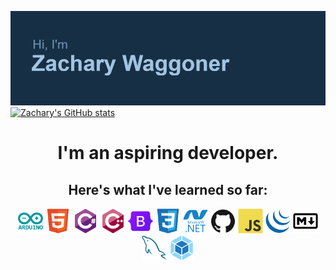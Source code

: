 [![MasterHead](README/images/header.png)](https://github.com/CyndaZ42)
[![Zachary's GitHub stats](https://github-readme-stats.vercel.app/api?username=CyndaZ42&show_icons=true&theme=prussian&hide_border=true)](https://github.com/CyndaZ42/CyndaZ42)
<h1 align="center">I'm an aspiring developer.</h1>
<h2 align="center">Here's what I've learned so far:</h2>
<p align="center">
<img src="README/images/languages/arduino.svg" alt="Arduino" width="40" height="40">
<img src="README/images/languages/html5.svg" alt="HTML5" width="40" height="40">
<img src="README/images/languages/csharp.svg" alt="C#" width="40" height="40">
<img src="README/images/languages/cplusplus.svg" alt="C++" width="40" height="40">
<img src="README/images/languages/bootstrap.svg" alt="Bootstrap" width="40" height="40">
<img src="README/images/languages/css3.svg" alt="CSS" width="40" height="40">
<img src="README/images/languages/dot-net.svg" alt="dotNET" width="40" height="40">
<img src="README/images/languages/github.svg" alt="GitHub" width="40" height="40">
<img src="README/images/languages/javascript.svg" alt="JavaScript" width="40" height="40">
<img src="README/images/languages/jquery.svg" alt="jQuery" width="40" height="40">
<img src="README/images/languages/markdown.svg" alt="Markdown" width="40" height="40">
<img src="README/images/languages/mysql.svg" alt="mySQL" width="40" height="40">
<img src="README/images/languages/webpack.svg" alt="Webpack" width="40" height="40">
</p>


